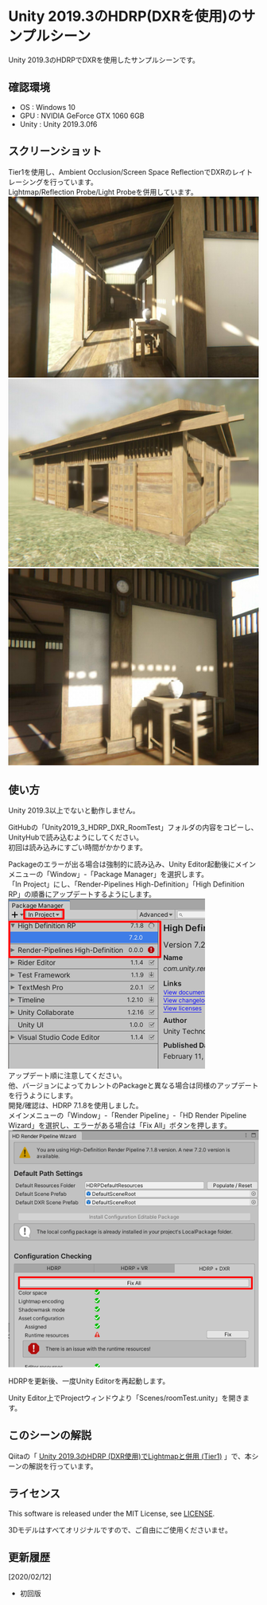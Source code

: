 # Unity 2019.3のHDRP(DXRを使用)のサンプルシーン

Unity 2019.3のHDRPでDXRを使用したサンプルシーンです。    

## 確認環境

* OS : Windows 10
* GPU : NVIDIA GeForce GTX 1060 6GB
* Unity : Unity 2019.3.0f6

## スクリーンショット

Tier1を使用し、Ambient Occlusion/Screen Space ReflectionでDXRのレイトレーシングを行っています。    
Lightmap/Reflection Probe/Light Probeを併用しています。    
![screenshot_001.jpg](./images/screenshot_001.jpg)    
![screenshot_002.jpg](./images/screenshot_002.jpg)    
![screenshot_003.jpg](./images/screenshot_003.jpg)    

## 使い方

Unity 2019.3以上でないと動作しません。    

GitHubの「Unity2019_3_HDRP_DXR_RoomTest」フォルダの内容をコピーし、UnityHubで読み込むようにしてください。    
初回は読み込みにすごい時間がかかります。    

Packageのエラーが出る場合は強制的に読み込み、Unity Editor起動後にメインメニューの「Window」-「Package Manager」を選択します。    
「In Project」にし、「Render-Pipelines High-Definition」「High Definition RP」の順番にアップデートするようにします。    
![img_00.jpg](./images/img_00.png)    
アップデート順に注意してください。    
他、バージョンによってカレントのPackageと異なる場合は同様のアップデートを行うようにします。    
開発/確認は、HDRP 7.1.8を使用しました。    
メインメニューの「Window」-「Render Pipeline」-「HD Render Pipeline Wizard」を選択し、エラーがある場合は「Fix All」ボタンを押します。    
![img_01.png](./images/img_01.png)    

HDRPを更新後、一度Unity Editorを再起動します。    

Unity Editor上でProjectウィンドウより「Scenes/roomTest.unity」を開きます。    

## このシーンの解説

Qiitaの「 [Unity 2019.3のHDRP (DXR使用)でLightmapと併用 (Tier1)](https://qiita.com/ft-lab/items/72862ce440f36be78293) 」で、本シーンの解説を行っています。    

## ライセンス  

This software is released under the MIT License, see [LICENSE](./LICENSE).  

3Dモデルはすべてオリジナルですので、ご自由にご使用くださいませ。    

## 更新履歴

[2020/02/12]    
* 初回版

